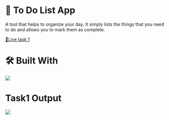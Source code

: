 <h1>📖 To Do List App</h1>
<p>A tool that helps to organize your day. It simply lists the things that you need to do and allows you to mark them as complete.</p>
<a href="https://65d847d78e8d87b26049fbb6--starlit-fenglisu-199ac5.netlify.app/">🚀Live task 1</a>
<br/>
<h1>🛠 Built With</h1>
<img src="https://skillicons.dev/icons?i=,html,css,vscode,javascript"/>
<h1>Task1 Output</h1>
<img src ="https://github.com/Yogaprasadmk/Codsoft_WebDevelopment_Internship_Javascript/assets/120255515/878f8d71-65d0-4e5b-a4e4-619b0da4ce29"/>


